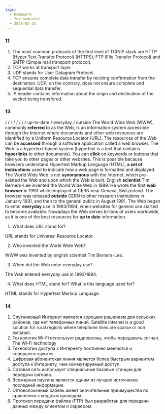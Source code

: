 ```yaml
---
tags:
  - homework
  - 2nd-semester
  - 2025-02-21
---
```


### 11

1. The most common protocols of the first level of TCP/IP stack are HTTP (Hyper Text Transfer Protocol) (HTTPS), FTP (File Transfer Protocol) and SMTP (Simple mail transport protocol).
2. TCP works at transport layer.
3. UDP stands for User Datagram Protocol.
4. TCP ensures complete data transfer by reciving confirmation from the destination. UDP, on the contrary, does not ensure complete and sequential data transfer.
5. IP header contains information about the origin and destination of the packet being transfered.

### 13

 /  /  /  /  /  /  /  / up-to-date / everyday / outside
The World Wide Web (WWW), commonly **referred** to as the Web, is an information system accessible through the Internet where documents and other web resources are identified by a Uniform Resource Locator (URL). The resources of the Web can be **accessed** through a software application called a web browser. The Web is a hypertext-based system (hypertext is a text that contains **hyperlinks** to other documents). You can **click** on keywords or buttons that take you to other pages or other websites. This is possible because browsers understand Hypertext Markup Language (HTML), **a set of instructions** used to indicate how a web page is formatted and displayed. The World Wide Web is not **synonymous** with the Internet, which pre-existed the Web and upon which the Web is built. English **scientist** Tim Berners-Lee invented the World Wide Web in 1989. He wrote the first **web browser** in 1990 while employed at CERN near Geneva, Switzerland. The browser was released **outside** CERN to other research institutions in January 1991, and then to the general public in August 1991. The Web began to enter **everyday** use in 1993/1994, when websites for general use started to become available. Nowadays the Web serves billions of users worldwide, as it is one of the best resources for **up to date** information.

1. What does URL stand for?

URL stands for Universal Resource Locator.

2. Who invented the World Wide Web?

WWW was invented by english scientist Tim Berners-Lee.

3. When did the Web enter everyday use?

The Web entered everyday use in 1993/1994.

4. What does HTML stand for? What is this language used for?

HTML stands for Hypertext Markup Language.

### 14

1. Спутниковый Интернет является хорошим решением для сельских районов, где нет телефонных линий.
Satellite internet is a good solution for rural regions where telephone lines are sparse or non exitstant.
1. Технология Wi-Fi использует радиоволны, чтобы передавать сигнал.
The Wi-Fi technology 
1. Технологии доступа к Интернету постоянно меняются и совершенствуются.
2. Цифровая абонентская линия является более быстрым вариантом доступа к Интернету, чем коммутируемый доступ.
3. Сотовая сеть использует специальные базовые станции для передачи сигнала.
4. Всемирная паутина является одним из лучших источников последней информации.
5. Оптоволоконный кабель имеет значительные преимущества по сравнению с медным проводом.
6. Протокол передачи файлов (FTP) был разработан для передачи данных между клиентом и сервером.